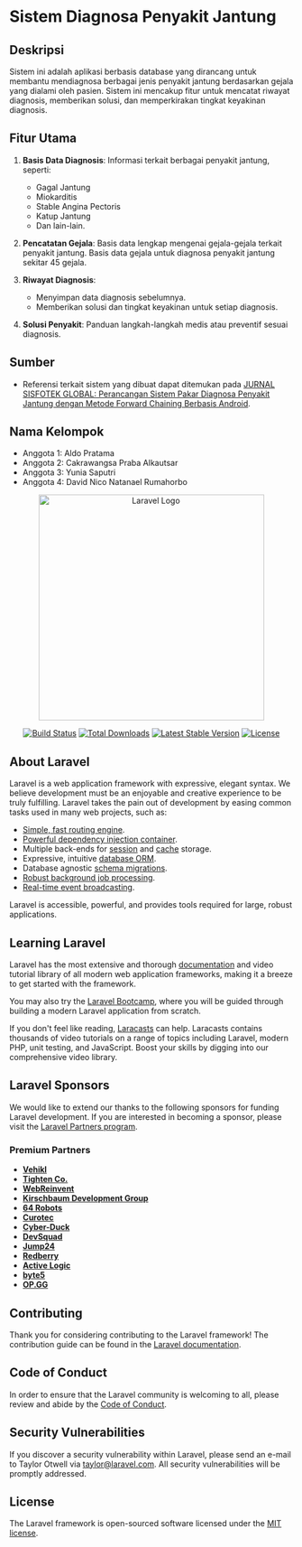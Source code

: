 # Sistem Diagnosa Penyakit Jantung

## Deskripsi
Sistem ini adalah aplikasi berbasis database yang dirancang untuk membantu mendiagnosa berbagai jenis penyakit jantung berdasarkan gejala yang dialami oleh pasien. Sistem ini mencakup fitur untuk mencatat riwayat diagnosis, memberikan solusi, dan memperkirakan tingkat keyakinan diagnosis.

## Fitur Utama

1. **Basis Data Diagnosis**: Informasi terkait berbagai penyakit jantung, seperti:
   - Gagal Jantung
   - Miokarditis
   - Stable Angina Pectoris
   - Katup Jantung
   - Dan lain-lain.

2. **Pencatatan Gejala**: Basis data lengkap mengenai gejala-gejala terkait penyakit jantung. Basis data gejala untuk diagnosa penyakit jantung sekitar 45 gejala.

3. **Riwayat Diagnosis**:
   - Menyimpan data diagnosis sebelumnya.
   - Memberikan solusi dan tingkat keyakinan untuk setiap diagnosis.

4. **Solusi Penyakit**: Panduan langkah-langkah medis atau preventif sesuai diagnosis.

## Sumber
- Referensi terkait sistem yang dibuat dapat ditemukan pada [JURNAL SISFOTEK GLOBAL: Perancangan Sistem Pakar Diagnosa Penyakit Jantung dengan Metode Forward Chaining Berbasis Android](https://download.garuda.kemdikbud.go.id/article.php?article=2575474&val=24127&title=Perancangan%20sistem%20Pakar%20Diagnosa%20Penyakit%20Jantung%20dengan%20Metode%20Forward%20Chaining%20Berbasis%20Android).


## Nama Kelompok
- Anggota 1: Aldo Pratama
- Anggota 2: Cakrawangsa Praba Alkautsar
- Anggota 3: Yunia Saputri
- Anggota 4: David Nico Natanael Rumahorbo


<p align="center"><a href="https://laravel.com" target="_blank"><img src="https://raw.githubusercontent.com/laravel/art/master/logo-lockup/5%20SVG/2%20CMYK/1%20Full%20Color/laravel-logolockup-cmyk-red.svg" width="400" alt="Laravel Logo"></a></p>

<p align="center">
<a href="https://github.com/laravel/framework/actions"><img src="https://github.com/laravel/framework/workflows/tests/badge.svg" alt="Build Status"></a>
<a href="https://packagist.org/packages/laravel/framework"><img src="https://img.shields.io/packagist/dt/laravel/framework" alt="Total Downloads"></a>
<a href="https://packagist.org/packages/laravel/framework"><img src="https://img.shields.io/packagist/v/laravel/framework" alt="Latest Stable Version"></a>
<a href="https://packagist.org/packages/laravel/framework"><img src="https://img.shields.io/packagist/l/laravel/framework" alt="License"></a>
</p>

## About Laravel

Laravel is a web application framework with expressive, elegant syntax. We believe development must be an enjoyable and creative experience to be truly fulfilling. Laravel takes the pain out of development by easing common tasks used in many web projects, such as:

- [Simple, fast routing engine](https://laravel.com/docs/routing).
- [Powerful dependency injection container](https://laravel.com/docs/container).
- Multiple back-ends for [session](https://laravel.com/docs/session) and [cache](https://laravel.com/docs/cache) storage.
- Expressive, intuitive [database ORM](https://laravel.com/docs/eloquent).
- Database agnostic [schema migrations](https://laravel.com/docs/migrations).
- [Robust background job processing](https://laravel.com/docs/queues).
- [Real-time event broadcasting](https://laravel.com/docs/broadcasting).

Laravel is accessible, powerful, and provides tools required for large, robust applications.

## Learning Laravel

Laravel has the most extensive and thorough [documentation](https://laravel.com/docs) and video tutorial library of all modern web application frameworks, making it a breeze to get started with the framework.

You may also try the [Laravel Bootcamp](https://bootcamp.laravel.com), where you will be guided through building a modern Laravel application from scratch.

If you don't feel like reading, [Laracasts](https://laracasts.com) can help. Laracasts contains thousands of video tutorials on a range of topics including Laravel, modern PHP, unit testing, and JavaScript. Boost your skills by digging into our comprehensive video library.

## Laravel Sponsors

We would like to extend our thanks to the following sponsors for funding Laravel development. If you are interested in becoming a sponsor, please visit the [Laravel Partners program](https://partners.laravel.com).

### Premium Partners

- **[Vehikl](https://vehikl.com/)**
- **[Tighten Co.](https://tighten.co)**
- **[WebReinvent](https://webreinvent.com/)**
- **[Kirschbaum Development Group](https://kirschbaumdevelopment.com)**
- **[64 Robots](https://64robots.com)**
- **[Curotec](https://www.curotec.com/services/technologies/laravel/)**
- **[Cyber-Duck](https://cyber-duck.co.uk)**
- **[DevSquad](https://devsquad.com/hire-laravel-developers)**
- **[Jump24](https://jump24.co.uk)**
- **[Redberry](https://redberry.international/laravel/)**
- **[Active Logic](https://activelogic.com)**
- **[byte5](https://byte5.de)**
- **[OP.GG](https://op.gg)**

## Contributing

Thank you for considering contributing to the Laravel framework! The contribution guide can be found in the [Laravel documentation](https://laravel.com/docs/contributions).

## Code of Conduct

In order to ensure that the Laravel community is welcoming to all, please review and abide by the [Code of Conduct](https://laravel.com/docs/contributions#code-of-conduct).

## Security Vulnerabilities

If you discover a security vulnerability within Laravel, please send an e-mail to Taylor Otwell via [taylor@laravel.com](mailto:taylor@laravel.com). All security vulnerabilities will be promptly addressed.

## License

The Laravel framework is open-sourced software licensed under the [MIT license](https://opensource.org/licenses/MIT).
